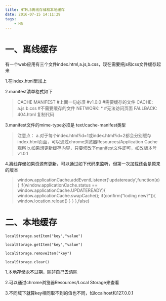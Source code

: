 ```yaml
---
title: HTML5离线存储和本地缓存
date: 2016-07-15 14:11:29
tags: 
	- H5
---
```


# 一、离线缓存
有一个web应用有三个文件index.html,a.js,b.css，现在需要把js和css文件缓存起来

   1.在index.html里加上<html manifest="test.manifest">

   2.manifest清单格式如下
   
>	 CACHE MANIFEST
	#上面一句必须
	#v1.0.0
	#需要缓存的文件
	CACHE:
	a.js
	b.css
	#不需要缓存的文件
	NETWORK:
	*
	#无法访问页面
	FALLBACK:
	404.html
	复制代码
	
3.manifest文件的mime-type必须是 text/cache-manifest类型
> 注意点：
>   a.对于每个index.html?id=1或index.html?id=2都会分别缓存index.html页面，可以通过chrome浏览器Resources/Application Cache观察
>   b.如果想更新缓存内容，只要修改下manifest文件即可，如改版本号v1.0.1
<!-- more -->
4.离线存储如果资源有更新，可以通过如下代码来监听，但第一次加载还会是原来的版本

>	 window.applicationCache.addEventListener('updateready',function(e){
		if(window.applicationCache.status == window.applicationCache.UPDATEREADY){
			window.applicationCache.swapCache();
			if(confirm("loding new?")){
				window.location.reload()
			}
		}
	},false)    
	
# 二、本地缓存

	localStorage.setItem("key","value")

	localStorage.getItem("key","value")

	localStorage.removeItem("key")

	localStorage.clear()

1.本地存储永不过期，除非自己去清除

2.可以通过chrome浏览器Resources/Local Storage来查看

3.不同域下就算key相同取不到的值也不同，如localhost和127.0.0.1
